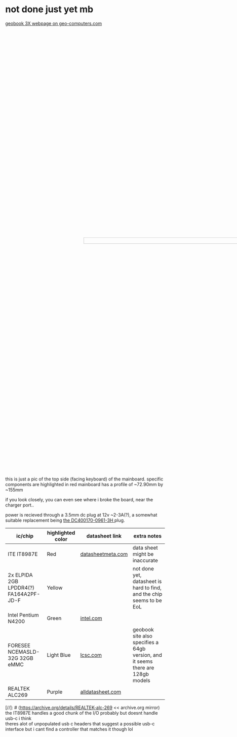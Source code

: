 # not done just yet mb

<a href="https://geo-computers.com/geobook-3x-13-3-laptop-hd-intel-pentium/">geobook 3X webpage on geo-computers.com</a> 

<img src="pcbImages/20240117_220708.jpg" width=20%  height=36% style="transform: rotate(90deg);"></img>
<br>
this is just a pic of the top side (facing keyboard) of the mainboard. specific components are highlighted in red
mainboard has a profile of ~72.90mm by ~155mm

if you look closely, you can even see where i broke the board, near the charger port..

power is recieved through a 3.5mm  dc plug at 12v ~2-3A(?), a somewhat suitable replacement being <a href="https://www.lcsc.com/product-detail/AC-span-style-background-color-ff0-DC-span-Power-Connectors_HDGC-DC400170-0961-3H_C7428737.html">the DC400170-0961-3H
</a> plug. 

ic/chip | highlighted color | datasheet link | extra notes
---|---|---|---
ITE IT8987E | Red | <a href="http://www.datasheetmeta.com/pdf.php?q=IT8987E">datasheetmeta.com</a> | data sheet might be inaccurate
2x ELPIDA 2GB LPDDR4(?) FA164A2PF-JD-F | Yellow |  | not done yet, datasheet is hard to find, and the chip seems to be EoL
Intel Pentium N4200 | Green | <a href="https://ark.intel.com/content/www/us/en/ark/products/95592/intel-pentium-processor-n4200-2m-cache-up-to-2-5-ghz.html">intel.com</a>
FORESEE NCEMASLD-32G 32GB eMMC | Light Blue | <a href="https://datasheet.lcsc.com/lcsc/2008141506_FORESEE-NCEMASLD-32G_C520992.pdf">lcsc.com</a> | geobook site also specifies a 64gb version, and it seems there are 128gb models
REALTEK ALC269 | Purple | <a href="https://pdf1.alldatasheet.com/datasheet-pdf/download/1132736/REALTEK/ALC269.html">alldatasheet.com</a> |<br> 
[//]: # (https://archive.org/details/REALTEK-alc-269 << archive.org mirror)<br>
the IT8987E handles a good chunk of the I/O probably but doesnt handle usb-c i think
<br> theres alot of unpopulated usb c headers that suggest a possible usb-c interface but i cant find a controller that matches it though lol